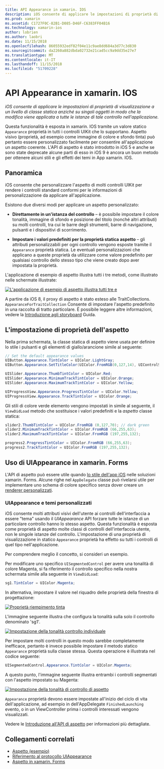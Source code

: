 ```yaml
---
title: API Appearance in xamarin. IOS
description: iOS consente di applicare le impostazioni di proprietà di visualizzazione a un livello di classe statica anziché su singoli oggetti in modo che la modifica viene applicata a tutte le istanze di tale controllo nell'applicazione.
ms.prod: xamarin
ms.assetid: C1727F0C-82B1-D085-D46F-C6383FF04B16
ms.technology: xamarin-ios
author: lobrien
ms.author: laobri
ms.date: 11/15/2018
ms.openlocfilehash: 86055932edf82f04e11c9ae8dd684a3d77c3d830
ms.sourcegitcommit: da2260a882dbda02732e21cad5cc9a9dd35e27e7
ms.translationtype: MT
ms.contentlocale: it-IT
ms.lasthandoff: 11/15/2018
ms.locfileid: "51709228"
---
```

# <a name="appearance-api-in-xamarinios"></a>API Appearance in xamarin. IOS

_iOS consente di applicare le impostazioni di proprietà di visualizzazione a un livello di classe statica anziché su singoli oggetti in modo che la modifica viene applicata a tutte le istanze di tale controllo nell'applicazione._

Questa funzionalità è esposta in xamarin. IOS tramite un valore statico `Appearance` proprietà in tutti i controlli UIKit che lo supportano. Aspetto visivo (proprietà, ad esempio come immagine di colore e sfondo tinta) può pertanto essere personalizzato facilmente per consentire all'applicazione un aspetto coerente. L'API di aspetto è stato introdotto in iOS 5 e anche se sono state deprecate alcune parti di esso in iOS 9 è ancora un buon metodo per ottenere alcuni stili e gli effetti dei temi in App xamarin. IOS.

## <a name="overview"></a>Panoramica

iOS consente che personalizzare l'aspetto di molti controlli UIKit per rendere i controlli standard conformi per le informazioni di personalizzazione da applicare all'applicazione.

Esistono due diversi modi per applicare un aspetto personalizzato:

- **Direttamente in un'istanza del controllo** – è possibile impostare il colore tonalità, immagine di sfondo e posizione del titolo (nonché altri attributi) su molti controlli, tra cui le barre degli strumenti, barre di navigazione, pulsanti e i dispositivi di scorrimento.

- **Impostare i valori predefiniti per la proprietà statica aspetto** – gli attributi personalizzabili per ogni controllo vengono esposte tramite il `Appearance` proprietà statica. Le eventuali personalizzazioni che applicano a queste proprietà da utilizzare come valore predefinito per qualsiasi controllo dello stesso tipo che viene creato dopo aver impostata la proprietà.

L'applicazione di esempio di aspetto illustra tutti i tre metodi, come illustrato nelle schermate illustrate:

[![](introduction-to-the-appearance-api-images/appearance01-sml.png "L'applicazione di esempio di aspetto illustra tutti tre e")](introduction-to-the-appearance-api-images/appearance01.png#lightbox)

A partire da iOS 8, il proxy di aspetto è stato esteso alle TraitCollections.
 `AppearanceForTraitCollection` Consente di impostare l'aspetto predefinito in una raccolta di tratto particolare. È possibile leggere altre informazioni, vedere la [Introduzione agli storyboard](~/ios/user-interface/storyboards/unified-storyboards.md) Guida.

## <a name="setting-appearance-properties"></a>L'impostazione di proprietà dell'aspetto

Nella prima schermata, la classe statica di aspetto viene usata per definire lo stile i pulsanti e gli elementi di giallo/arancione simile al seguente:

```csharp
// Set the default appearance values
UIButton.Appearance.TintColor = UIColor.LightGray;
UIButton.Appearance.SetTitleColor(UIColor.FromRGB(0,127,14), UIControlState.Normal);

UISlider.Appearance.ThumbTintColor = UIColor.Red;
UISlider.Appearance.MinimumTrackTintColor = UIColor.Orange;
UISlider.Appearance.MaximumTrackTintColor = UIColor.Yellow;

UIProgressView.Appearance.ProgressTintColor = UIColor.Yellow;
UIProgressView.Appearance.TrackTintColor = UIColor.Orange;
```

Gli stili di colore verde elemento vengono impostati in simile al seguente, il `ViewDidLoad` metodo che sostituisce i valori predefiniti e la *aspetto* classe statica:

```csharp
slider2.ThumbTintColor = UIColor.FromRGB (0,127,70); // dark green
slider2.MinimumTrackTintColor = UIColor.FromRGB (66,255,63);
slider2.MaximumTrackTintColor = UIColor.FromRGB (197,255,132);
```

```csharp
progress2.ProgressTintColor = UIColor.FromRGB (66,255,63);
progress2.TrackTintColor = UIColor.FromRGB (197,255,132);
```

## <a name="using-uiappearance-in-xamarinforms"></a>Uso di UIAppearance in xamarin. Forms

L'API di aspetto può essere utile quando [lo stile dell'app iOS](~/xamarin-forms/platform/ios/theme.md#uiappearance) nelle soluzioni xamarin. Forms. Alcune righe nel `AppDelegate` classe può rivelarsi utile per implementare uno schema di colore specifico senza dover creare un [renderer personalizzati](~/xamarin-forms/app-fundamentals/custom-renderer/index.md).

### <a name="custom-themes-and-uiappearance"></a>UIAppearance e temi personalizzati

iOS consente molti attributi visivi dell'utente ai controlli dell'interfaccia a essere "tema" usando il *UIAppearance* API forzare tutte le istanze di un particolare controllo hanno lo stesso aspetto. Questa funzionalità è esposta come proprietà di aspetto molte classi di controlli dell'interfaccia utente, non le singole istanze del controllo. L'impostazione di una proprietà di visualizzazione in statico `Appearance` proprietà ha effetto su tutti i controlli di quel tipo nell'applicazione.

Per comprendere meglio il concetto, si consideri un esempio.

Per modificare uno specifico `UISegmentedControl` per avere una tonalità di colore Magenta, si fa riferimento il controllo specifico nella nostra schermata simile alla seguente in `ViewDidLoad`:

```csharp
sg1.TintColor = UIColor.Magenta;
```

In alternativa, impostare il valore nel riquadro delle proprietà della finestra di progettazione: 

[![](introduction-to-the-appearance-api-images/propertiespadtint.png "Proprietà riempimento tinta")](introduction-to-the-appearance-api-images/propertiespadtint.png#lightbox)

L'immagine seguente illustra che configura la tonalità sulla solo il controllo denominato 'sg1'.

[![](introduction-to-the-appearance-api-images/image53.png "Impostazione della tonalità controllo individuale")](introduction-to-the-appearance-api-images/image53.png#lightbox)

Per impostare molti controlli in questo modo sarebbe completamente inefficace, pertanto è invece possibile impostare il metodo statico `Appearance` proprietà sulla classe stessa. Questa operazione è illustrata nel codice seguente:

```csharp
UISegmentedControl.Appearance.TintColor = UIColor.Magenta;
```

A questo punto, l'immagine seguente illustra entrambi i controlli segmentati con l'aspetto impostato su Magenta:

[![](introduction-to-the-appearance-api-images/image54.png "Impostazione della tonalità di controllo di aspetto")](introduction-to-the-appearance-api-images/image54.png#lightbox)

`Appearance` proprietà devono essere impostate all'inizio del ciclo di vita dell'applicazione, ad esempio in dell'AppDelegate `FinishedLaunching` evento, o in un ViewController prima i controlli interessati vengono visualizzati.

Vedere le [Introduzione all'API di aspetto](~/ios/user-interface/ios-ui/introduction-to-the-appearance-api.md) per informazioni più dettagliate.

## <a name="related-links"></a>Collegamenti correlati

- [Aspetto (esempio)](https://developer.xamarin.com/samples/monotouch/Appearance/)
- [Riferimento al protocollo UIAppearance](https://developer.apple.com/library/ios/documentation/UIKit/Reference/UIAppearance_Protocol/)
- [Aspetto in xamarin. Forms](~/xamarin-forms/platform/ios/theme.md#uiappearance)
